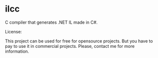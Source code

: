 ilcc
====

C compiler that generates .NET IL made in C#.

License:

This project can be used for free for opensource projects.
But you have to pay to use it in commercial projects. Please, contact me for more information.